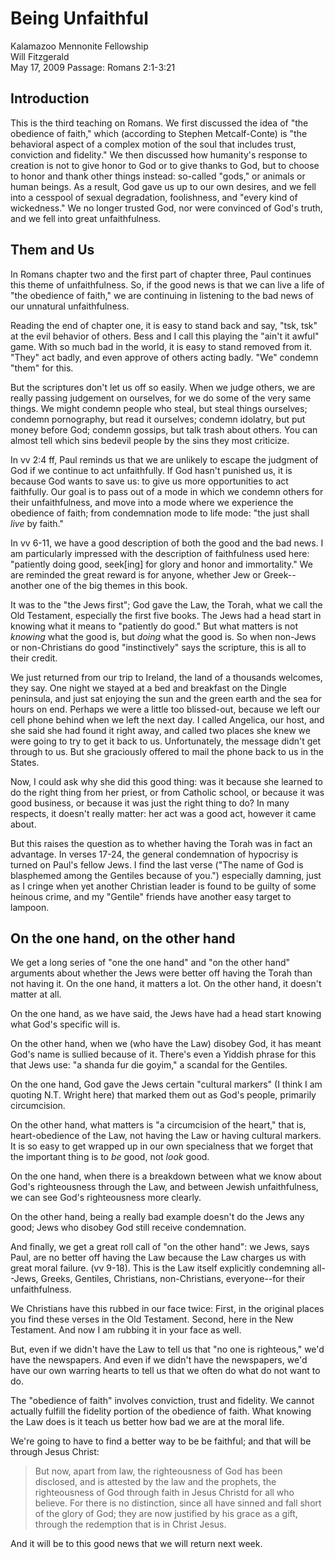 # Being Unfaithful #
Kalamazoo Mennonite Fellowship  
Will Fitzgerald  
May 17, 2009 
Passage: Romans 2:1-3:21  

## Introduction ##

This is the third teaching on Romans. We first discussed the idea of "the obedience of faith," which (according to Stephen Metcalf-Conte) is "the behavioral aspect of a complex motion of the soul that includes trust, conviction and fidelity." We then discussed how humanity's response to creation is not to give honor to God or to give thanks to God, but to choose to honor and thank other things instead: so-called "gods," or animals or human beings. As a result, God gave us up to our own desires, and we fell into a cesspool of sexual degradation, foolishness, and "every kind of wickedness." We no longer trusted God, nor were convinced of God's truth, and we fell into great unfaithfulness.

## Them and Us ##

In Romans chapter two and the first part of chapter three, Paul continues this theme of unfaithfulness. So, if the good news is that we can live a life of "the obedience of faith," we are continuing in listening to the bad news of our unnatural unfaithfulness.

Reading the end of chapter one, it is easy to stand back and say, "tsk, tsk" at the evil behavior of others. Bess and I call this playing the "ain't it awful" game. With so much bad in the world, it is easy to stand removed from it. "They" act badly, and even approve of others acting badly. "We" condemn "them" for this.

But the scriptures don't let us off so easily. When we judge others, we are really passing judgement on ourselves, for we do some of the very same things. We might condemn people who steal, but steal things ourselves; condemn pornography, but read it ourselves; condemn idolatry, but put money before God; condemn gossips, but talk trash about others. You can almost tell which sins bedevil people by the sins they most criticize. 

In vv 2:4 ff, Paul reminds us that we are unlikely to escape the judgment of God if we continue to act unfaithfully. If God hasn't punished us, it is because God wants to save us: to give us more opportunities to act faithfully. Our goal is to pass out of a mode in which we condemn others for their unfaithfulness, and move into a mode where we experience the obedience of faith; from condemnation mode to life mode: "the just shall _live_ by faith."

In vv 6-11, we have a good description of both the good and the bad news. I am particularly impressed with the description of faithfulness used here: "patiently doing good, seek[ing] for glory and honor and immortality." We are reminded the great reward is for anyone, whether Jew or Greek--another one of the big themes in this book.

It was to the "the Jews first"; God gave the Law, the Torah, what we call the Old Testament, especially the first five books. The Jews had a head start in knowing what it means to "patiently do good." But what matters is not _knowing_ what the good is, but _doing_ what the good is. So when non-Jews or non-Christians do good "instinctively" says the scripture, this is all to their credit. 

We just returned from our trip to Ireland, the land of a thousands welcomes, they say. One night we stayed at a bed and breakfast on the Dingle peninsula, and just sat enjoying the sun and the green earth and the sea for hours on end. Perhaps we were a little too blissed-out, because we left our cell phone behind when we left the next day. I called Angelica, our host, and she said she had found it right away, and called two places she knew we were going to try to get it back to us. Unfortunately, the message didn't get through to us. But she graciously offered to mail the phone back to us in the States.

Now, I could ask why she did this good thing: was it because she learned to do the right thing from her priest, or from Catholic school, or because it was good business, or because it was just the right thing to do? In many respects, it doesn't really matter: her act was a good act, however it came about.

But this raises the question as to whether having the Torah was in fact an advantage. In verses 17-24, the general condemnation of hypocrisy is turned on Paul's fellow Jews. I find the last verse ("The name of God is blasphemed among the Gentiles because of you.") especially damning, just as I cringe when yet another Christian leader is found to be guilty of some heinous crime, and my "Gentile" friends have another easy target to lampoon. 

## On the one hand, on the other hand ##

We get a long series of "one the one hand" and "on the other hand" arguments about whether the Jews were better off having the Torah than not having it. On the one hand, it matters a lot. On the other hand, it doesn't matter at all. 

On the one hand, as we have said, the Jews have had a head start knowing what God's specific will is. 

On the other hand, when we (who have the Law) disobey God, it has meant God's name is sullied because of it. There's even a Yiddish phrase for this that Jews use: "a shanda fur die goyim," a scandal for the Gentiles. 

On the one hand, God gave the Jews certain "cultural markers" (I think I am quoting N.T. Wright here) that marked them out as God's people, primarily circumcision.   

On the other hand, what matters is "a circumcision of the heart," that is, heart-obedience of the Law, not having the Law or having cultural markers. It is so easy to get wrapped up in our own specialness that we forget that the important thing is to _be_ good, not _look_ good.

On the one hand, when there is a breakdown between what we know about God's righteousness through the Law, and between Jewish unfaithfulness, we can see God's righteousness more clearly. 

On the other hand, being a really bad example doesn't do the Jews any good; Jews who disobey God still receive condemnation.

And finally, we get a great roll call of "on the other hand": we Jews, says Paul, are no better off having the Law because the Law charges us with great moral failure. (vv 9-18). This is the Law itself explicitly condemning all--Jews, Greeks, Gentiles, Christians, non-Christians, everyone--for their unfaithfulness.

We Christians have this rubbed in our face twice: First, in the original places you find these verses in the Old Testament. Second, here in the New Testament. And now I am rubbing it in your face as well.

But, even if we didn't have the Law to tell us that "no one is righteous," we'd have the newspapers. And even if we didn't have the newspapers, we'd have our own warring hearts to tell us that we often do what do not want to do.

The "obedience of faith" involves conviction, trust and fidelity. We cannot actually fulfill the fidelity portion of the obedience of faith. What knowing the Law does is it teach us better how bad we are at the moral life. 

We're going to have to find a better way to be be faithful; and that will be through Jesus Christ:

> But now, apart from law, the righteousness of God has been disclosed, and is attested by the law and the prophets, the righteousness of God through faith in Jesus Christ​d​ for all who believe. For there is no distinction, since all have sinned and fall short of the glory of God; they are now justified by his grace as a gift, through the redemption that is in Christ Jesus.

And it will be to this good news that we will return next week. 
